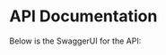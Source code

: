 # API Documentation

Below is the SwaggerUI for the API:

<div id="swagger-ui"></div>

<script>
  // Load Swagger UI directly via Docsify plugin
  window.onload = function () {
    const ui = SwaggerUIBundle({
      url: "swagger/awtrix3.swagger.yml", // Replace with your Swagger file URL
      dom_id: "#swagger-ui",
      deepLinking: true,
      presets: [SwaggerUIBundle.presets.apis, SwaggerUIStandalonePreset],
      layout: "StandaloneLayout",
    });
  };
</script>
